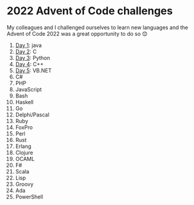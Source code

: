 # 2022 Advent of Code challenges

My colleagues and I challenged ourselves to learn new languages and the Advent of Code 2022 was a great opportunity to do so 😊

1. [Day 1](https://adventofcode.com/2022/day/1): java
2. [Day 2](https://adventofcode.com/2022/day/2): C
3. [Day 3](https://adventofcode.com/2022/day/3): Python
4. [Day 4](https://adventofcode.com/2022/day/4): C++
5. [Day 5](https://adventofcode.com/2022/day/5): VB.NET
6. C#
7. PHP
8. JavaScript
9. Bash
10. Haskell
11. Go
12. Delphi/Pascal
13. Ruby
14. FoxPro
15. Perl
16. Rust
17. Erlang
18. Clojure
19. OCAML
20. F#
21. Scala
22. Lisp
23. Groovy
24. Ada
25. PowerShell
